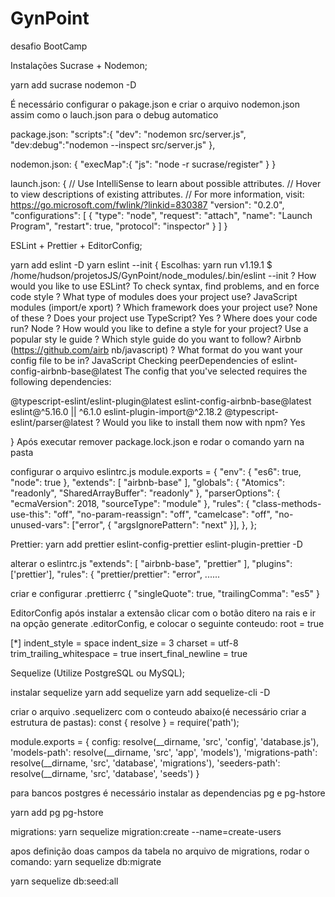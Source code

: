 # GynPoint
desafio BootCamp


Instalações
Sucrase + Nodemon;

yarn add sucrase nodemon -D



É necessário configurar o pakage.json e criar o arquivo nodemon.json  assim como o lauch.json para o debug automatico

package.json:
"scripts":{
    "dev": "nodemon src/server.js",
    "dev:debug":"nodemon --inspect src/server.js"
  },

nodemon.json:
{
   "execMap":{
      "js": "node -r sucrase/register"
   }
}

launch.json:
{
   // Use IntelliSense to learn about possible attributes.
   // Hover to view descriptions of existing attributes.
   // For more information, visit: https://go.microsoft.com/fwlink/?linkid=830387
   "version": "0.2.0",
   "configurations": [
      {
         "type": "node",
         "request": "attach",
         "name": "Launch Program",
         "restart": true,
         "protocol": "inspector"
      }
   ]
}

ESLint + Prettier + EditorConfig;

yarn add eslint -D
yarn eslint --init
{ Escolhas:
yarn run v1.19.1
$ /home/hudson/projetosJS/GynPoint/node_modules/.bin/eslint --init
? How would you like to use ESLint? To check syntax, find problems, and en
force code style
? What type of modules does your project use? JavaScript modules (import/e
xport)
? Which framework does your project use? None of these
? Does your project use TypeScript? Yes
? Where does your code run? Node
? How would you like to define a style for your project? Use a popular sty
le guide
? Which style guide do you want to follow? Airbnb (https://github.com/airb
nb/javascript)
? What format do you want your config file to be in? JavaScript
Checking peerDependencies of eslint-config-airbnb-base@latest
The config that you've selected requires the following dependencies:

@typescript-eslint/eslint-plugin@latest eslint-config-airbnb-base@latest eslint@^5.16.0 || ^6.1.0 eslint-plugin-import@^2.18.2 @typescript-eslint/parser@latest
? Would you like to install them now with npm? Yes

}
Após executar remover package.lock.json e rodar o comando yarn na pasta

configurar o arquivo eslintrc.js
module.exports = {
    "env": {
        "es6": true,
        "node": true
    },
    "extends": [
        "airbnb-base"
    ],
    "globals": {
        "Atomics": "readonly",
        "SharedArrayBuffer": "readonly"
    },
    "parserOptions": {
        "ecmaVersion": 2018,
        "sourceType": "module"
    },
    "rules": {
        "class-methods-use-this": "off",
        "no-param-reassign": "off",
        "camelcase": "off",
        "no-unused-vars": ["error", { "argsIgnorePattern": "next" }],
    },
};

Prettier:
yarn add prettier eslint-config-prettier eslint-plugin-prettier -D

alterar o eslintrc.js
    "extends": [
        "airbnb-base",
        "prettier"
    ],
    "plugins": ['prettier'],
    "rules": {
        "prettier/prettier": "error", ......

criar e configurar .prettierrc
{
   "singleQuote": true,
   "trailingComma": "es5"
}

EditorConfig
após instalar a extensão clicar com o botão ditero na rais e ir na opção generate .editorConfig, e colocar o seguinte conteudo:
root = true

[*]
indent_style = space
indent_size = 3
charset = utf-8
trim_trailing_whitespace = true
insert_final_newline = true


Sequelize (Utilize PostgreSQL ou MySQL);

instalar sequelize
yarn add sequelize
yarn add sequelize-cli -D

criar o arquivo .sequelizerc com o conteudo abaixo(é necessário criar a estrutura de pastas):
const { resolve } = require('path');

module.exports = {
   config: resolve(__dirname, 'src', 'config', 'database.js'),
   'models-path': resolve(__dirname, 'src', 'app', 'models'),
   'migrations-path': resolve(__dirname, 'src', 'database', 'migrations'),
   'seeders-path': resolve(__dirname, 'src', 'database', 'seeds')
}

para bancos postgres é necessário instalar as dependencias pg e pg-hstore

yarn add pg pg-hstore

migrations:
yarn sequelize migration:create --name=create-users

apos definição doas campos da tabela no arquivo de migrations, rodar o comando:
yarn sequelize db:migrate

yarn sequelize db:seed:all





